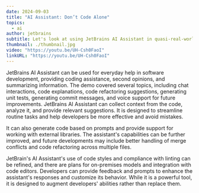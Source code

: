 ```yaml
---
date: 2024-09-03
title: "AI Assistant: Don’t Code Alone"
topics:
  - ai
author: jetbrains
subtitle: Let's look at using JetBrains AI Assistant in quasi-real-world development situations.
thumbnail: ./thumbnail.jpg
video: "https://youtu.be/UH-Csh0FaoI"
linkURL: "https://youtu.be/UH-Csh0FaoI"
---
```


JetBrains AI Assistant can be used for everyday help in software development, providing coding assistance, second opinions, and summarizing information. The demo covered several topics, including chat interactions, code explanations, code refactoring suggestions, generating unit tests, generating commit messages, and voice support for future improvements. JetBrains AI Assistant can collect context from the code, analyze it, and provide relevant suggestions. It is designed to streamline routine tasks and help developers be more effective and avoid mistakes.

It can also generate code based on prompts and provide support for working with external libraries. The assistant's capabilities can be further improved, and future developments may include better handling of merge conflicts and code refactoring across multiple files.

JetBrain's AI Assistant's use of code styles and compliance with linting can be refined, and there are plans for on-premises models and integration with code editors. Developers can provide feedback and prompts to enhance the assistant's responses and customize its behavior. While it is a powerful tool, it is designed to augment developers' abilities rather than replace them.
